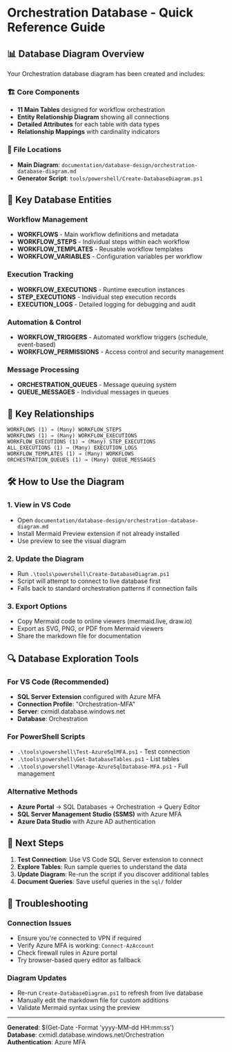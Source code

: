 # Orchestration Database - Quick Reference Guide

## 📊 Database Diagram Overview

Your Orchestration database diagram has been created and includes:

### 🏗️ Core Components
- **11 Main Tables** designed for workflow orchestration
- **Entity Relationship Diagram** showing all connections
- **Detailed Attributes** for each table with data types
- **Relationship Mappings** with cardinality indicators

### 📁 File Locations
- **Main Diagram**: `documentation/database-design/orchestration-database-diagram.md`
- **Generator Script**: `tools/powershell/Create-DatabaseDiagram.ps1`

## 🎯 Key Database Entities

### Workflow Management
- **WORKFLOWS** - Main workflow definitions and metadata
- **WORKFLOW_STEPS** - Individual steps within each workflow
- **WORKFLOW_TEMPLATES** - Reusable workflow templates
- **WORKFLOW_VARIABLES** - Configuration variables per workflow

### Execution Tracking
- **WORKFLOW_EXECUTIONS** - Runtime execution instances
- **STEP_EXECUTIONS** - Individual step execution records
- **EXECUTION_LOGS** - Detailed logging for debugging and audit

### Automation & Control
- **WORKFLOW_TRIGGERS** - Automated workflow triggers (schedule, event-based)
- **WORKFLOW_PERMISSIONS** - Access control and security management

### Message Processing
- **ORCHESTRATION_QUEUES** - Message queuing system
- **QUEUE_MESSAGES** - Individual messages in queues

## 🔄 Key Relationships

```
WORKFLOWS (1) → (Many) WORKFLOW_STEPS
WORKFLOWS (1) → (Many) WORKFLOW_EXECUTIONS  
WORKFLOW_EXECUTIONS (1) → (Many) STEP_EXECUTIONS
ALL_EXECUTIONS (1) → (Many) EXECUTION_LOGS
WORKFLOW_TEMPLATES (1) → (Many) WORKFLOWS
ORCHESTRATION_QUEUES (1) → (Many) QUEUE_MESSAGES
```

## 🛠️ How to Use the Diagram

### 1. View in VS Code
- Open `documentation/database-design/orchestration-database-diagram.md`
- Install Mermaid Preview extension if not already installed
- Use preview to see the visual diagram

### 2. Update the Diagram
- Run `.\tools\powershell\Create-DatabaseDiagram.ps1` 
- Script will attempt to connect to live database first
- Falls back to standard orchestration patterns if connection fails

### 3. Export Options
- Copy Mermaid code to online viewers (mermaid.live, draw.io)
- Export as SVG, PNG, or PDF from Mermaid viewers
- Share the markdown file for documentation

## 🔍 Database Exploration Tools

### For VS Code (Recommended)
- **SQL Server Extension** configured with Azure MFA
- **Connection Profile**: "Orchestration-MFA" 
- **Server**: cxmidl.database.windows.net
- **Database**: Orchestration

### For PowerShell Scripts
- `.\tools\powershell\Test-AzureSqlMFA.ps1` - Test connection
- `.\tools\powershell\Get-DatabaseTables.ps1` - List tables
- `.\tools\powershell\Manage-AzureSqlDatabase-MFA.ps1` - Full management

### Alternative Methods
- **Azure Portal** → SQL Databases → Orchestration → Query Editor
- **SQL Server Management Studio (SSMS)** with Azure MFA
- **Azure Data Studio** with Azure AD authentication

## 🚀 Next Steps

1. **Test Connection**: Use VS Code SQL Server extension to connect
2. **Explore Tables**: Run sample queries to understand the data
3. **Update Diagram**: Re-run the script if you discover additional tables
4. **Document Queries**: Save useful queries in the `sql/` folder

## 🔧 Troubleshooting

### Connection Issues
- Ensure you're connected to VPN if required
- Verify Azure MFA is working: `Connect-AzAccount`
- Check firewall rules in Azure portal
- Try browser-based query editor as fallback

### Diagram Updates
- Re-run `Create-DatabaseDiagram.ps1` to refresh from live database
- Manually edit the markdown file for custom additions
- Validate Mermaid syntax using the preview

---
**Generated**: $(Get-Date -Format 'yyyy-MM-dd HH:mm:ss')  
**Database**: cxmidl.database.windows.net/Orchestration  
**Authentication**: Azure MFA
